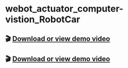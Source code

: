# webot_actuator_computer-vistion_RobotCar

🎬 [Download or view demo video](https://drive.google.com/file/d/17WD6zNUill1I_blloAsgcO2CbsfP1spm/view?usp=drive_link)
---
🎬 [Download or view demo video](https://drive.google.com/file/d/1iToCFqI57d_iIFVZb8LSBigu46zT64h2/view?usp=drive_link)
---

